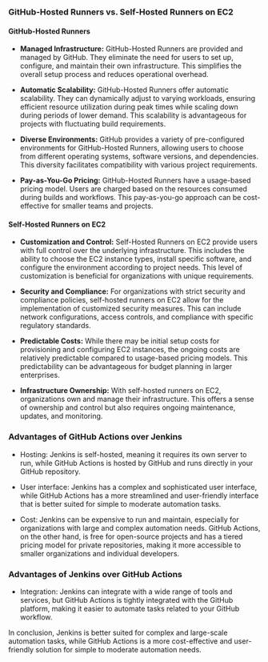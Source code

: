 ### GitHub-Hosted Runners vs. Self-Hosted Runners on EC2

#### GitHub-Hosted Runners

- **Managed Infrastructure:** GitHub-Hosted Runners are provided and managed by GitHub. They eliminate the need for users to set up, configure, and maintain their own infrastructure. This simplifies the overall setup process and reduces operational overhead.

- **Automatic Scalability:** GitHub-Hosted Runners offer automatic scalability. They can dynamically adjust to varying workloads, ensuring efficient resource utilization during peak times while scaling down during periods of lower demand. This scalability is advantageous for projects with fluctuating build requirements.

- **Diverse Environments:** GitHub provides a variety of pre-configured environments for GitHub-Hosted Runners, allowing users to choose from different operating systems, software versions, and dependencies. This diversity facilitates compatibility with various project requirements.

- **Pay-as-You-Go Pricing:** GitHub-Hosted Runners have a usage-based pricing model. Users are charged based on the resources consumed during builds and workflows. This pay-as-you-go approach can be cost-effective for smaller teams and projects.

#### Self-Hosted Runners on EC2

- **Customization and Control:** Self-Hosted Runners on EC2 provide users with full control over the underlying infrastructure. This includes the ability to choose the EC2 instance types, install specific software, and configure the environment according to project needs. This level of customization is beneficial for organizations with unique requirements.

- **Security and Compliance:** For organizations with strict security and compliance policies, self-hosted runners on EC2 allow for the implementation of customized security measures. This can include network configurations, access controls, and compliance with specific regulatory standards.

- **Predictable Costs:** While there may be initial setup costs for provisioning and configuring EC2 instances, the ongoing costs are relatively predictable compared to usage-based pricing models. This predictability can be advantageous for budget planning in larger enterprises.

- **Infrastructure Ownership:** With self-hosted runners on EC2, organizations own and manage their infrastructure. This offers a sense of ownership and control but also requires ongoing maintenance, updates, and monitoring.

### Advantages of GitHub Actions over Jenkins

- Hosting: Jenkins is self-hosted, meaning it requires its own server to run, while GitHub Actions is hosted by GitHub and runs directly in your GitHub repository.

- User interface: Jenkins has a complex and sophisticated user interface, while GitHub Actions has a more streamlined and user-friendly interface that is better suited for simple to moderate automation tasks.

- Cost: Jenkins can be expensive to run and maintain, especially for organizations with large and complex automation needs. GitHub Actions, on the other hand, is free for open-source projects and has a tiered pricing model for private repositories, making it more accessible to smaller organizations and individual developers.

### Advantages of Jenkins over GitHub Actions

- Integration: Jenkins can integrate with a wide range of tools and services, but GitHub Actions is tightly integrated with the GitHub platform, making it easier to automate tasks related to your GitHub workflow.

In conclusion, Jenkins is better suited for complex and large-scale automation tasks, while GitHub Actions is a more cost-effective and user-friendly solution for simple to moderate automation needs.
